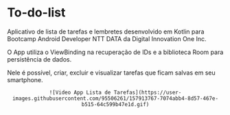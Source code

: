 # To-do-list
Aplicativo de lista de tarefas e lembretes desenvolvido em Kotlin para Bootcamp Android Developer NTT DATA da Digital Innovation One Inc.

O App utiliza o ViewBinding na recuperação de IDs e a biblioteca Room para persistência de dados.

Nele é possível, criar, excluir e visualizar tarefas que ficam salvas em seu smartphone.

<div align="center">
  
    ![Video App Lista de Tarefas](https://user-images.githubusercontent.com/95506261/157913767-7074abb4-8d57-467e-b515-64c599b47e1d.gif)

</div>
